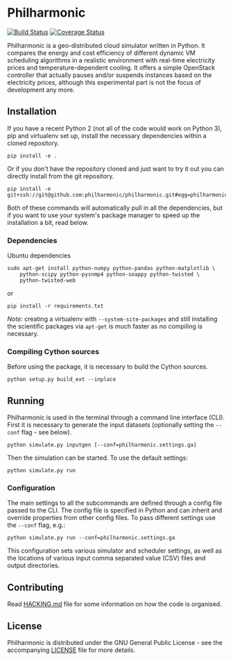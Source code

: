 Philharmonic
============
[![Build Status](https://travis-ci.org/philharmonic/philharmonic.svg)](https://travis-ci.org/philharmonic/philharmonic) [![Coverage Status](https://img.shields.io/coveralls/philharmonic/philharmonic.svg)](https://coveralls.io/r/philharmonic/philharmonic)

Philharmonic is a geo-distributed cloud simulator written in Python.
It compares the energy and cost efficiency of different dynamic VM scheduling
algorithms in a realistic environment with real-time electricity prices and
temperature-dependent cooling.
It offers a simple OpenStack controller that actually pauses and/or suspends
instances based on the electricity prices, although this experimental
part is not the focus of development any more.

Installation
------------

If you have a recent Python 2 (not all of the code would work on Python 3),
pip and virtualenv set up, install the necessary
dependencies within a cloned repository.

    pip install -e .

Or if you don't have the repository cloned and just want to try it out you can
directly install from the git repository.

    pip install -e git+ssh://git@github.com:philharmonic/philharmonic.git#egg=philharmonic

Both of these commands will automatically pull in all the dependencies, but if
you want to use your system's package manager to speed up the installation
a bit, read below.

### Dependencies

Ubuntu dependencies

    sudo apt-get install python-numpy python-pandas python-matplotlib \
        python-scipy python-pysnmp4 python-soappy python-twisted \
        python-twisted-web

or

    pip install -r requirements.txt

*Note:* creating a virtualenv with `--system-site-packages` and still
installing the scientific packages via `apt-get` is much faster as no
compiling is necessary.

### Compiling Cython sources

Before using the package, it is necessary to build the Cython sources.

    python setup.py build_ext --inplace

Running
-------

Philharmonic is used in the terminal through a command line interface (CLI).
First it is necessary to generate the input datasets (optionally setting
the `--conf` flag - see below).

    python simulate.py inputgen [--conf=philharmonic.settings.ga]

Then the simulation can be started. To use the default settings:

    python simulate.py run

### Configuration

The main settings to all the subcommands are defined through a config file
passed to the CLI. The config file is specified in Python and can inherit
and override properties from other config files. To pass different settings
use the `--conf` flag, e.g.:

    python simulate.py run --conf=philharmonic.settings.ga

This configuration sets various simulator and scheduler settings, as well as the
locations of various input comma separated value (CSV) files
and output directories.


Contributing
------------
Read [HACKING.md](https://github.com/philharmonic/philharmonic/blob/master/HACKING.md)
file for some information on how the code is organised.

License
-------
Philharmonic is distributed under the GNU General Public License - see the
accompanying
[LICENSE](https://github.com/philharmonic/philharmonic/blob/master/LICENSE) file
for more details.

